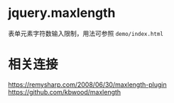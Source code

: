 # jquery.maxlength
表单元素字符数输入限制，用法可参照 `demo/index.html` 

# 相关连接
<https://remysharp.com/2008/06/30/maxlength-plugin>  
<https://github.com/kbwood/maxlength>
